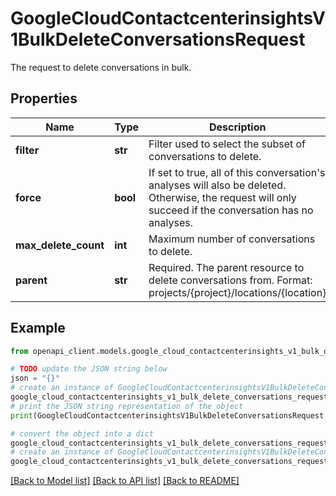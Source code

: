 # GoogleCloudContactcenterinsightsV1BulkDeleteConversationsRequest

The request to delete conversations in bulk.

## Properties

Name | Type | Description | Notes
------------ | ------------- | ------------- | -------------
**filter** | **str** | Filter used to select the subset of conversations to delete. | [optional] 
**force** | **bool** | If set to true, all of this conversation&#39;s analyses will also be deleted. Otherwise, the request will only succeed if the conversation has no analyses. | [optional] 
**max_delete_count** | **int** | Maximum number of conversations to delete. | [optional] 
**parent** | **str** | Required. The parent resource to delete conversations from. Format: projects/{project}/locations/{location} | [optional] 

## Example

```python
from openapi_client.models.google_cloud_contactcenterinsights_v1_bulk_delete_conversations_request import GoogleCloudContactcenterinsightsV1BulkDeleteConversationsRequest

# TODO update the JSON string below
json = "{}"
# create an instance of GoogleCloudContactcenterinsightsV1BulkDeleteConversationsRequest from a JSON string
google_cloud_contactcenterinsights_v1_bulk_delete_conversations_request_instance = GoogleCloudContactcenterinsightsV1BulkDeleteConversationsRequest.from_json(json)
# print the JSON string representation of the object
print(GoogleCloudContactcenterinsightsV1BulkDeleteConversationsRequest.to_json())

# convert the object into a dict
google_cloud_contactcenterinsights_v1_bulk_delete_conversations_request_dict = google_cloud_contactcenterinsights_v1_bulk_delete_conversations_request_instance.to_dict()
# create an instance of GoogleCloudContactcenterinsightsV1BulkDeleteConversationsRequest from a dict
google_cloud_contactcenterinsights_v1_bulk_delete_conversations_request_from_dict = GoogleCloudContactcenterinsightsV1BulkDeleteConversationsRequest.from_dict(google_cloud_contactcenterinsights_v1_bulk_delete_conversations_request_dict)
```
[[Back to Model list]](../README.md#documentation-for-models) [[Back to API list]](../README.md#documentation-for-api-endpoints) [[Back to README]](../README.md)


